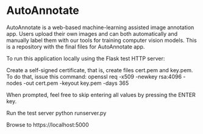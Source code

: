 # AutoAnnotate

AutoAnnotate is a web-based machine-learning assisted image annotation app.
Users upload their own images and can both automatically and manually label
them with our tools for training computer vision models.
This is a repository with the final files for AutoAnnotate app.

To run this application locally using the Flask test HTTP server:

Create a self-signed certificate, that is, create files cert.pem and key.pem.
To do that, issue this command:
openssl req -x509 -newkey rsa:4096 -nodes -out cert.pem -keyout key.pem -days 365

When prompted, feel free to skip entering all values by pressing the ENTER key.

Run the test server
   python runserver.py

Browse to https://localhost:5000
